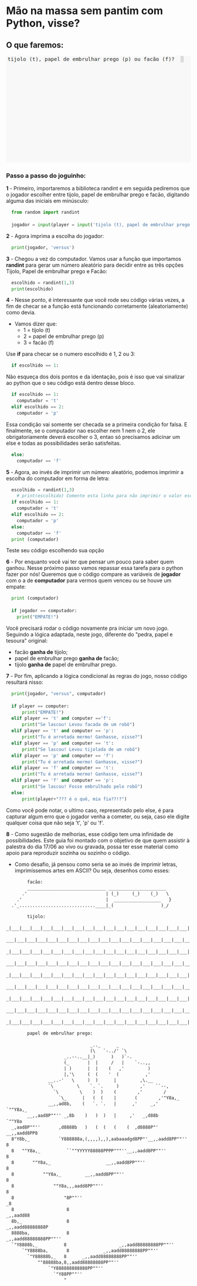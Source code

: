 # Mão na massa sem pantim com Python, visse?

## O que faremos: 

![](tijolo_papel_facao.gif)

### Passo a passo do joguinho:

**1** - Primeiro, importaremos a biblioteca randint e em seguida pediremos que o jogador escolher entre tijolo, papel de embrulhar prego e facão, digitando alguma das iniciais em minúsculo:
``` python
  from random import randint

  jogador = input(player = input('tijolo (t), papel de embrulhar prego (p) ou facão (f)? '))
```

**2** - Agora imprima a escolha do jogador:
``` python
  print(jogador, 'versus')
```

**3** - Chegou a vez do computador. Vamos usar a função que importamos __randint__ para gerar um número aleatório para decidir entre as três opções Tijolo, Papel de embrulhar prego e Facão:
```python
  escolhido = randint(1,3)
  print(escolhido)
```

**4** - Nesse ponto, é interessante que você rode seu código várias vezes, a fim de checar se a função está funcionando corretamente (aleatoriamente) como devia.

  - Vamos dizer que:
      * 1 = tijolo (t)
      * 2 = papel de embrulhar prego (p)
      * 3 = facão (f)

Use __if__ para checar se o numero escolhido é 1, 2 ou 3:
```python
  if escolhido == 1:
```
Não esqueça dos dois pontos e da identação, pois é isso que vai sinalizar ao python que o seu código está dentro desse bloco.
```python
  if escolhido == 1:
    computador = 't'
  elif escolhido == 2:
    computador = 'p'
```
Essa condição vai somente ser checada se a primeira condição for falsa. E finalmente, se o computador nao escolher nem 1 nem o 2, ele obrigatoriamente deverá escolher o 3, entao só precisamos adicinar um else e todas as possibilidades serão satisfeitas.
```python
  else:
    computador == 'f'
```

**5** - Agora, ao invés de imprimir um número aleatório, podemos imprimir a escolha do computador em forma de letra:
```python
  escolhido = randint(1,3)
    # print(escolhido) Comente esta linha para não imprimir o valor escolhido em forma de número
  if escolhido == 1:
    computador = 't'
  elif escolhido == 2:
    computador = 'p'
  else:
    computador == 'f'
  print (computador)
```
Teste seu código escolhendo sua opção

**6** - Por enquanto você vai ter que pensar um pouco para saber quem ganhou. Nesse próximo passo vamos repassar essa tarefa para o python fazer por nós! Queremos que o código compare as variáveis de __jogador__ com o a de __computador__ para vermos quem venceu ou se houve um empate:
```python
  print (computador)

  if jogador == computador:
    print("EMPATE!")
```
Você precisará rodar o código novamente pra iniciar um novo jogo. Seguindo a lógica adaptada, neste jogo, diferente do "pedra, papel e tesoura" original:
  - facão **ganha de** tijolo;
  - papel de embrulhar prego **ganha de** facão;
  - tijolo **ganha de** papel de embrulhar prego.

**7** - Por fim, aplicando a lógica condicional às regras do jogo, nosso código resultará nisso:
```python
  print(jogador, "versus", computador)

  if player == computer:
      print("EMPATE!")
  elif player == 't' and computer =='f':
      print("Se lascou! Levou facada de um robô")
  elif player == 't' and computer == 'p':
      print("Tu é arretada mermo! Ganhasse, visse?")
  elif player == 'p' and computer == 't':
      print("Se lascou! Levou tijolada de um robô")
  elif player == 'p' and computer == 'f':
      print("Tu é arretada mermo! Ganhasse, visse?")
  elif player == 'f' and computer == 't':
      print("Tu é arretada mermo! Ganhasse, visse?")
  elif player == 'f' and computer == 'p':
      print("Se lascou! Fosse embrulhado pelo robô")
  else:
      print(player+"??? é o quê, mia fia??!?")
```
Como você pode notar, o ultimo caso, representado pelo else, é para capturar algum erro que o jogador venha a cometer, ou seja, caso ele digite qualquer coisa que não seja 't', 'p' ou 'f'.

**8** - Como sugestão de melhorias, esse código tem uma infinidade de possibilidades. Este guia foi montado com o objetivo de que quem assistir à palestra do dia 17/06 ao vivo ou gravada, possa ter esse material como apoio para reproduzir sozinha ou sozinho o código. 

  - Como desafio, já pensou como seria se ao invés de imprimir letras, imprimíssemos artes em ASCII? Ou seja, desenhos como esses:

```
        facão:
        ______________________________ ______________________
      .'                              | (_)     (_)    (_)   \
    .'                                |  __________________   }
  .'_.............................____|_(                  )_/

```
```
        tijolo:
  _|___|___|___|___|___|___|___|___|___|___|___|___|___|___|___|___|___|
  ___|___|___|___|___|___|___|___|___|___|___|___|___|___|___|___|___|__
  _|___|___|___|___|___|___|___|___|___|___|___|___|___|___|___|___|___|
  ___|___|___|___|___|___|___|___|___|___|___|___|___|___|___|___|___|__
  _|___|___|___|___|___|___|___|___|___|___|___|___|___|___|___|___|___|
  ___|___|___|___|___|___|___|___|___|___|___|___|___|___|___|___|___|__
  _|___|___|___|___|___|___|___|___|___|___|___|___|___|___|___|___|___|
  ___|___|___|___|___|___|___|___|___|___|___|___|___|___|___|___|___|__
  _|___|___|___|___|___|___|___|___|___|___|___|___|___|___|___|___|___|

```
```
        papel de embrulhar prego:

                                _.._      _
                                (\   `-../' `\
                      _..--..__|_)      )   )`-.
                      (_       |  |     /   |    `-..,,
                      | )      |  |    (   ,'         )
                      |,'\     (  (    '  (          ,'
                __..-'   \     )  )      |         ,\.__
                `\         \    `. `.     )        ,'    ``--,
                  `\        \    )  )    (        ,'        /
                    `\_      |   (  (    |       (        ,'"Y8a,_
                __,,ad8b,    (   `. `.   |      ,'     _,'     `""Y8a,_
        __,,aad8P""'' _,8b    )   )  )   |     ,'   _,d88b          `""Y8a
  _,aad8P""''       ,d8888b   )   (  (   (    (  ,d8888P"'    __,,aadd8PP8
  8"Y8b,_           `Y888888a,(,,,,),,),aabaaadgd8PP"'__,,aadd8PP""''    8
  8   ""Y8a,_          ``""YYYYY88888PPPP"""''__,,aadd8PP""''            8
  8       ""Y8a,_                     __,,aadd8PP""''                    8
  8           ""Y8a,_         __,,aadd8PP""''                            8
  8               ""Y8a,,,aadd8PP""''                                    8
  8                   "8P""''                                           _8
  8                    8                                         _,,aadd88
  8b,_                 8                                  _,,aadd88888888P
  8888ba,              8                           _,,aadd88888888PP""''
  `"Y8888b,_          8                    _,,aadd88888888PP""''
      `"Y8888ba,       8             _,,aadd88888888PP""''
        `"Y88888b,_   8      _,,aadd88888888PP""''
            ""88888ba,8,,aadd88888888PP""''
                `"Y888888888888PP""''
                  `"Y88PP""''
                      "
```
